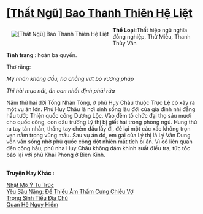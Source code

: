 <a href="https://utruyen.com/that-ngu-bao-thanh-thien-he-liet/14543/" title="[Thất Ngũ] Bao Thanh Thiên Hệ Liệt"><h1>[Thất Ngũ] Bao Thanh Thiên Hệ Liệt</h1></a><div style="display:table"><img align="right" style="float: left; padding: 10px;" src="https://utruyen.com/images/story/200x260/that-ngu-bao-thanh-thien-he-liet.jpg" alt="[Thất Ngũ] Bao Thanh Thiên Hệ Liệt"><b>Thể Loại:</b>Thất hiệp ngũ nghĩa đồng nghiệp, Thử Miêu, Thanh Thủy Văn<p></p><b>Tình trạng </b>: hoàn ba quyển.<p></p>Thơ rằng:<p></p><em>Mỹ nhân không đầu, há chẳng vứt bỏ vương pháp<p></p>Thi hài mục nát, án oan nhất định phải rửa</em><p></p>Năm thứ hai đời Tống Nhân Tông, ở phủ Huy Châu thuộc Trực Lệ có xảy ra một vụ án lớn. Phủ Huy Châu là nơi sinh sống lâu đời của gia đình nhị đẳng hầu tước Thiện quốc công Dương Lộc. Vào đêm tổ chức đại thọ sáu mươi cho quốc công, con dâu trưởng Lý thị bị giết hại trong phòng ngủ. Hung thủ ra tay tàn nhẫn, thẳng tay chém đầu lấy đi, để lại một các xác không trọn vẹn nằm trong vũng máu. Sau vụ án đó, em gái của Lý thị là Lý Vân Dung vốn vẫn sống nhờ phủ quốc công đột nhiên mất tích bí ẩn. Vì có liên quan đến công hầu, phủ nha Huy Châu không dám khinh suất điều tra, tức tốc báo lại với phủ Khai Phong ở Biện Kinh.</div><p><br><b>Truyện Hay Khác :</b></p><a href="https://utruyen.com/nhat-mo-y-tu-truc/18680/" alt="Nhật Mộ Ỷ Tu Trúc">Nhật Mộ Ỷ Tu Trúc</a><br/><a href="https://github.com/quanluxury/truyenhot/tree/master/truyenhay/18478/" alt="Yêu Sâu Nặng: Đế Thiếu Âm Thầm Cưng Chiều Vợ">Yêu Sâu Nặng: Đế Thiếu Âm Thầm Cưng Chiều Vợ</a><br/><a href="https://github.com/quanluxury/truyenhot/tree/master/truyenhay/3258/" alt="Trọng Sinh Tiểu Địa Chủ">Trọng Sinh Tiểu Địa Chủ</a><br/><a href="https://github.com/quanluxury/truyenhot/tree/master/truyenhay/16840/" alt="Quan Hệ Nguy Hiểm">Quan Hệ Nguy Hiểm</a><br/>